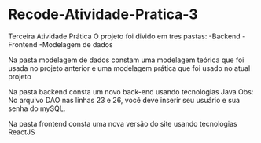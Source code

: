 # Recode-Atividade-Pratica-3
Terceira Atividade Prática
O projeto foi divido em tres pastas:
-Backend
-Frontend
-Modelagem de dados

Na pasta modelagem de dados constam uma modelagem teórica que foi usada no projeto anterior e uma modelagem prática que foi usado no atual projeto

Na pasta backend consta um novo back-end usando tecnologias Java
Obs: No arquivo DAO nas linhas 23 e 26, você deve inserir seu usuário e sua senha do mySQL.

Na pasta frontend consta uma nova versão do site usando tecnologias ReactJS
